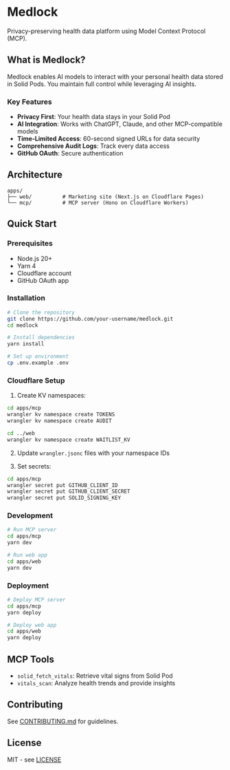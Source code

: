 # Medlock

Privacy-preserving health data platform using Model Context Protocol (MCP).

## What is Medlock?

Medlock enables AI models to interact with your personal health data stored in Solid Pods. You maintain full control while leveraging AI insights.

### Key Features

- **Privacy First**: Your health data stays in your Solid Pod
- **AI Integration**: Works with ChatGPT, Claude, and other MCP-compatible models
- **Time-Limited Access**: 60-second signed URLs for data security
- **Comprehensive Audit Logs**: Track every data access
- **GitHub OAuth**: Secure authentication

## Architecture

```
apps/
├── web/          # Marketing site (Next.js on Cloudflare Pages)
└── mcp/          # MCP server (Hono on Cloudflare Workers)
```

## Quick Start

### Prerequisites

- Node.js 20+
- Yarn 4
- Cloudflare account
- GitHub OAuth app

### Installation

```bash
# Clone the repository
git clone https://github.com/your-username/medlock.git
cd medlock

# Install dependencies
yarn install

# Set up environment
cp .env.example .env
```

### Cloudflare Setup

1. Create KV namespaces:
```bash
cd apps/mcp
wrangler kv namespace create TOKENS
wrangler kv namespace create AUDIT

cd ../web
wrangler kv namespace create WAITLIST_KV
```

2. Update `wrangler.jsonc` files with your namespace IDs

3. Set secrets:
```bash
cd apps/mcp
wrangler secret put GITHUB_CLIENT_ID
wrangler secret put GITHUB_CLIENT_SECRET
wrangler secret put SOLID_SIGNING_KEY
```

### Development

```bash
# Run MCP server
cd apps/mcp
yarn dev

# Run web app
cd apps/web
yarn dev
```

### Deployment

```bash
# Deploy MCP server
cd apps/mcp
yarn deploy

# Deploy web app
cd apps/web
yarn deploy
```

## MCP Tools

- `solid_fetch_vitals`: Retrieve vital signs from Solid Pod
- `vitals_scan`: Analyze health trends and provide insights

## Contributing

See [CONTRIBUTING.md](CONTRIBUTING.md) for guidelines.

## License

MIT - see [LICENSE](LICENSE)
